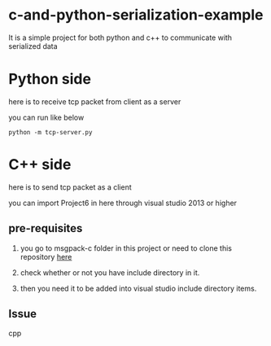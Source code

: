 # c-and-python-serialization-example
It is a simple project for both python and c++ to communicate with serialized data


# Python side
here is to receive tcp packet from client as a server

you can run like below

```
python -m tcp-server.py
``` 

# C++ side
here is to send tcp packet as a client

you can import Project6 in here through visual studio 2013 or higher

## pre-requisites
1. you go to msgpack-c folder in this project or need to clone this repository [here](https://github.com/msgpack/msgpack-c)
  
2. check whether or not you have include directory in it.

3. then you need it to be added into visual studio include directory items.


## Issue
cpp